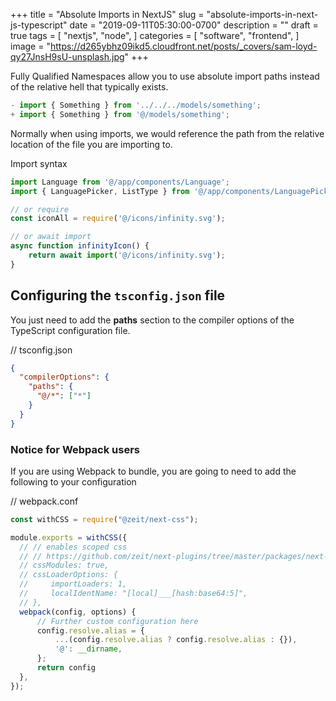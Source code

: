 +++
title = "Absolute Imports in NextJS"
slug = "absolute-imports-in-next-js-typescript"
date = "2019-09-11T05:30:00-0700"
description = ""
draft = true
tags = [
    "nextjs",
    "node",
]
categories = [
    "software",
    "frontend",
]
image = "https://d265ybhz09ikd5.cloudfront.net/posts/_covers/sam-loyd-qy27JnsH9sU-unsplash.jpg"
+++ 

Fully Qualified Namespaces allow you to use absolute import paths instead of the relative hell that typically exists.

```javascript
- import { Something } from '../../../models/something';
+ import { Something } from '@/models/something';
```

Normally when using imports, we would reference the path from the relative location of the file you are importing to.

Import syntax

```javascript
import Language from '@/app/components/Language';
import { LanguagePicker, ListType } from '@/app/components/LanguagePicker';

// or require
const iconAll = require('@/icons/infinity.svg');

// or await import
async function infinityIcon() {
    return await import('@/icons/infinity.svg');
}
```

## Configuring the `tsconfig.json` file

You just need to add the **paths** section to the compiler options of the TypeScript configuration file.


// tsconfig.json

```json
{
  "compilerOptions": {
    "paths": {
      "@/*": ["*"]
    }
  }
}
```


### Notice for Webpack users

If you are using Webpack to bundle, you are going to need to add the following to your configuration

// webpack.conf

```javascript
const withCSS = require("@zeit/next-css");

module.exports = withCSS({
  // // enables scoped css
  // // https://github.com/zeit/next-plugins/tree/master/packages/next-css#with-css-modules-and-options
  // cssModules: true,
  // cssLoaderOptions: {
  //     importLoaders: 1,
  //     localIdentName: "[local]___[hash:base64:5]",
  // },
  webpack(config, options) {
      // Further custom configuration here
      config.resolve.alias = {
          ...(config.resolve.alias ? config.resolve.alias : {}),
          '@': __dirname,
      };
      return config
  },
});
```
